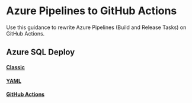 # Azure Pipelines to GitHub Actions
Use this guidance to rewrite Azure Pipelines (Build and Release Tasks) on GitHub Actions.

## Azure SQL Deploy

#### [Classic](#tab/classic/)
#### [YAML](#tab/yaml/)
#### [GitHub Actions](#tab/gha/)

